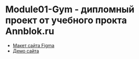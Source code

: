 # Module01-Gym - дипломный проект от учебного прокта Annblok.ru

* [Макет сайта Figma](https://www.figma.com/file/SuE9iUk5OvePmVIkZjYrn2/%D0%94%D0%B8%D0%BF%D0%BB%D0%BE%D0%BC%D0%BD%D1%8B%D0%B9-%D0%BC%D0%B0%D0%BA%D0%B5%D1%82-%D0%9C%D0%BE%D0%B4%D1%83%D0%BB%D1%8C-1-Annblok?node-id=0%3A1)
* [Демо сайта](https://vilen67rus.github.io/Module01-Burger/index.html)
